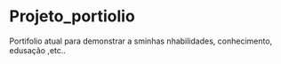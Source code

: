 # Projeto_portiolio
Portifolio atual para demonstrar a sminhas nhabilidades, conhecimento, edusação ,etc..
